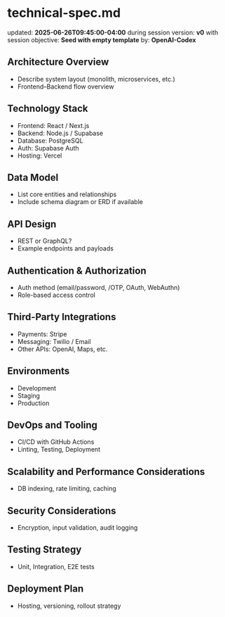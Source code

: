 # technical-spec.md
updated: **2025-06-26T09:45:00-04:00**
during session version: **v0**
with session objective: **Seed with empty template**
by: **OpenAI-Codex**

## Architecture Overview
- Describe system layout (monolith, microservices, etc.)
- Frontend–Backend flow overview

## Technology Stack
- Frontend: React / Next.js
- Backend: Node.js / Supabase
- Database: PostgreSQL
- Auth: Supabase Auth
- Hosting: Vercel

## Data Model
- List core entities and relationships
- Include schema diagram or ERD if available

## API Design
- REST or GraphQL?
- Example endpoints and payloads

## Authentication & Authorization
- Auth method (email/password, /OTP, OAuth, WebAuthn)
- Role-based access control

## Third-Party Integrations
- Payments: Stripe
- Messaging: Twilio / Email
- Other APIs: OpenAI, Maps, etc.

## Environments
- Development
- Staging
- Production

## DevOps and Tooling
- CI/CD with GitHub Actions
- Linting, Testing, Deployment

## Scalability and Performance Considerations
- DB indexing, rate limiting, caching

## Security Considerations
- Encryption, input validation, audit logging

## Testing Strategy
- Unit, Integration, E2E tests

## Deployment Plan
- Hosting, versioning, rollout strategy
